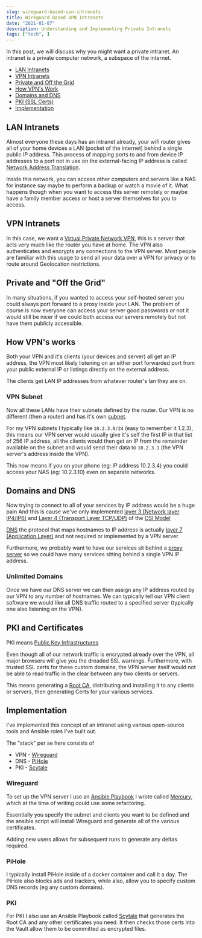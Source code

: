 ```yaml
---
slug: wireguard-based-vpn-intranets
title: Wireguard Based VPN Intranets
date: "2021-01-07"
description: Understanding and Implementing Private Intranets
tags: ["tech", ]
---
```


In this post, we will discuss why you might want a private intranet. An intranet
is a private computer network, a subspace of the internet.

- [LAN Intranets](#lan-intranets)
- [VPN Intranets](#vpn-intranets)
- [Private and Off the Grid](#private-and-off-the-grid)
- [How VPN's Work](#how-vpns-works)
- [Domains and DNS](#domains-and-dns)
- [PKI (SSL Certs)](#pki-and-certificates)
- [Implementation](#implementation)

## LAN Intranets

Almost everyone these days has an intranet already, your wifi router gives all
of your home devices a LAN (pocket of the internet) behind a single public IP
address. This process of mapping ports to and from device IP addresses to a port
not in use on the external-facing IP address is called
[Network Address Translation](https://en.wikipedia.org/wiki/Network_address_translation).

Inside this network, you can access other computers and servers like a NAS for
instance say maybe to perform a backup or watch a movie of it. What happens
though when you want to access this server remotely or maybe have a family
member access or host a server themselves for you to access.

## VPN Intranets

In this case, we want a
[Virtual Private Network VPN](https://en.wikipedia.org/wiki/Virtual_private_network),
this is a server that acts very much like the router you have at home. The VPN
also authenticates and encrypts any connections to the VPN server. Most people
are familiar with this usage to send all your data over a VPN for privacy or to
route around Geolocation restrictions.

## Private and "Off the Grid"

In many situations, if you wanted to access your self-hosted server you could
always port forward to a proxy inside your LAN. The problem of course is now
everyone can access your server good passwords or not it would still be nicer if
we could both access our servers remotely but not have them publicly accessible.

## How VPN's works

Both your VPN and it's clients (your devices and server) all get an IP address,
the VPN most likely listening on an either port forwarded port from your public
external IP or listings directly on the external address.

The clients get LAN IP addresses from whatever router's lan they are on.

### VPN Subnet

Now all these LANs have their subnets defined by the router. Our VPN is no
different (then a router) and has it's own
[subnet](https://en.wikipedia.org/wiki/Subnetwork).

For my VPN subnets I typically like `10.2.3.0/24` (easy to remember it 1.2.3),
this means our VPN server would usually give it's self the first IP in that list
of 256 IP address, all the clients would then get an IP from the remainder
available on the subnet and would send their data to `10.2.3.1` (the VPN
server's address inside the VPN).

This now means if you on your phone (eg: IP address 10.2.3.4) you could access
your NAS (eg: 10.2.3.10) even on separate networks.

## Domains and DNS

Now trying to connect to all of your services by IP address would be a huge pain
And this is cause we've only implemented
[layer 3 (Network layer IP4/IP6)](https://en.wikipedia.org/wiki/Network_layer)
and
[Layer 4 (Transport Layer TCP/UDP)](https://en.wikipedia.org/wiki/Transport_layer)
of the [OSI Model](https://en.wikipedia.org/wiki/OSI_model)

[DNS](https://en.wikipedia.org/wiki/Domain_Name_System) the protocol that maps
hostnames to IP address is actually
[layer 7 (Application Layer)](https://en.wikipedia.org/wiki/Application_layer)
and not required or implemented by a VPN server.

Furthermore, we probably want to have our services sit behind a
[proxy server](https://en.wikipedia.org/wiki/Proxy_server) so we could have many
services sitting behind a single VPN IP address.

### Unlimited Domains

Once we have our DNS server we can then assign any IP address routed by our VPN
to any number of hostnames. We can typically tell our VPN client software we
would like all DNS traffic routed to a specified server (typically one also
listening on the VPN).

## PKI and Certificates

PKI means
[Public Key Infrastructures](https://en.wikipedia.org/wiki/Public_key_infrastructure)

Even though all of our network traffic is encrypted already over the VPN, all
major browsers will give you the dreaded SSL warnings. Furthermore, with trusted
SSL certs for these custom domains, the VPN server itself would not be able to
read traffic in the clear between any two clients or servers.

This means generating a
[Root CA](https://en.wikipedia.org/wiki/Root_certificate), distributing and
installing it to any clients or servers, then generating Certs for your various
services.

## Implementation

I've implemented this concept of an intranet using various open-source tools and
Ansible roles I've built out.

The "stack" per se here consists of

- VPN - [Wireguard](https://www.wireguard.com/)
- DNS - [PiHole](https://pi-hole.net/)
- PKI - [Scytale](https://github.com/ncrmro/scytale)

### Wireguard

To set up the VPN server I use an
[Ansible Playbook](https://docs.ansible.com/ansible/latest/user_guide/playbooks.html)
I wrote called [Mercury](https://github.com/ncrmro/mercury), which at the time
of writing could use some refactoring.

Essentially you specify the subnet and clients you want to be defined and the
ansible script will install Wireguard and generate all of the various
certificates.

Adding new users allows for subsequent runs to generate any deltas required.

### PiHole

I typically install PiHole inside of a docker container and call it a day. The
PiHole also blocks ads and trackers, while also, allow you to specify custom DNS
records (eg any custom domains).

### PKI

For PKI I also use an Ansible Playbook called
[Scytale](https://github.com/ncrmro/scytale) that generates the Root CA and any
other certificates you need. It then checks those certs into the Vault allow
them to be committed as encrypted files.

